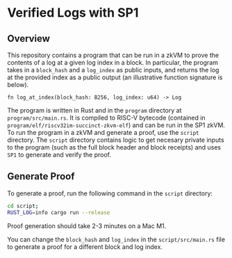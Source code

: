 # Verified Logs with SP1

## Overview

This repository contains a program that can be run in a zkVM to prove the contents of a log at a given log index in a block. In particular, the program takes in a `block_hash` and a `log_index` as public inputs, and returns the log at the provided index as a public output (an illustrative function signature is below).  

```
fn log_at_index(block_hash: B256, log_index: u64) -> Log
```

The program is written in Rust and in the `program` directory at `program/src/main.rs`. It is compiled to RISC-V bytecode (contained in `program/elf/riscv32im-succinct-zkvm-elf`) and can be run in the SP1 zkVM. To run the program in a zkVM and generate a proof, use the `script` directory. The `script` directory contains logic to get necesary private inputs to the program (such as the full block header and block receipts) and uses `SP1` to generate and verify the proof.

## Generate Proof

To generate a proof, run the following command in the `script` directory:

```bash
cd script;
RUST_LOG=info cargo run --release
```

Proof generation should take 2-3 minutes on a Mac M1. 

You can change the `block_hash` and `log_index` in the `script/src/main.rs` file to generate a proof for a different block and log index.